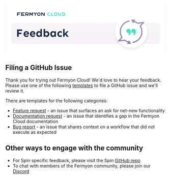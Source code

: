 <div align="center">
  <img src="./media/Feedback Github Repo.png" width="500"/>
</div>

## Filing a GitHub Issue
Thank you for trying out Fermyon Cloud! We'd love to hear your feedback. Please use one of the following [templates](https://github.com/fermyon/feedback/issues/new/choose) to file a GitHub issue and we'll review it. 

There are templates for the following categories:
* [Feature request](https://github.com/fermyon/feedback/issues/new?assignees=&labels=&template=feature_request.md&title=) - an issue that surfaces an ask for net-new functionality
* [Documentation request](https://github.com/fermyon/feedback/issues/new?assignees=&labels=&template=documentation-request.md&title=) - an issue that identifies a gap in the Fermyon Cloud documentation 
* [Bug report](https://github.com/fermyon/feedback/issues/new?assignees=&labels=&template=bug_report.md&title=) - an issue that shares context on a workflow that did not execute as expected

## Other ways to engage with the community
- For Spin specific feedback, please visit the Spin [GitHub repo](https://github.com/fermyon/spin)
- To chat with members of the Fermyon community, please join our [Discord](https://discord.com/invite/AAFNfS7NGf)
